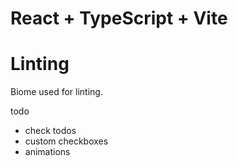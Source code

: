 # React + TypeScript + Vite



# Linting

Biome used for linting.


todo
- check todos
- custom checkboxes
- animations